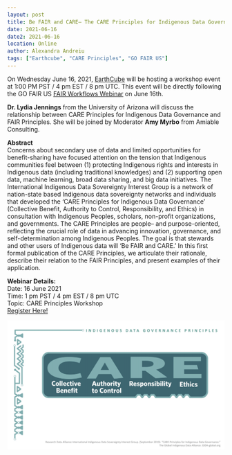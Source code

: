 ```yaml
---
layout: post
title: Be FAIR and CARE— The CARE Principles for Indigenous Data Governance
date: 2021-06-16
date2: 2021-06-16
location: Online
author: Alexandra Andreiu
tags: ["Earthcube", "CARE Principles", "GO FAIR US"]
---
```


On Wednesday June 16, 2021, <a href = "https://www.earthcube.org/">EarthCube</a> will be hosting a workshop event at 1:00 PM PST / 4 pm EST / 8 pm UTC. This event will be directly following the GO FAIR US <a href="https://gofair.us/events/2021-06-16-FAIR-Workflows.html">FAIR Workflows Webinar</a> on June 16th. 

**Dr. Lydia Jennings** from the University of Arizona will discuss the relationship between CARE Principles for Indigenous Data Governance and FAIR Principles. She will be joined by Moderator **Amy Myrbo** from Amiable Consulting.  

**Abstract** <br>
Concerns about secondary use of data and limited opportunities for benefit-sharing have focused attention on the tension that Indigenous communities feel between (1) protecting Indigenous rights and interests in Indigenous data (including traditional knowledges) and (2) supporting open data, machine learning, broad data sharing, and big data initiatives. The International Indigenous Data Sovereignty Interest Group is a network of nation-state based Indigenous data sovereignty networks and individuals that developed the ‘CARE Principles for Indigenous Data Governance’ (Collective Benefit, Authority to Control, Responsibility, and Ethics) in consultation with Indigenous Peoples, scholars, non-profit organizations, and governments. The CARE Principles are people– and purpose-oriented, reflecting the crucial role of data in advancing innovation, governance, and self-determination among Indigenous Peoples. The goal is that stewards and other users of Indigenous data will ‘Be FAIR and CARE.’ In this first formal publication of the CARE Principles, we articulate their rationale, describe their relation to the FAIR Principles, and present examples of their application.


<b>Webinar Details:</b><br>
Date: 16 June 2021 <br>
Time: 1 pm PST / 4 pm EST / 8 pm UTC <br>
Topic: CARE Principles Workshop <br>
<a href="https://ucsd.zoom.us/webinar/register/WN_Ur5bWiySTzqmtw9V-IZeKw">Register Here!</a>

<img src="/assets/img/CARE Principles.png"/><br>
